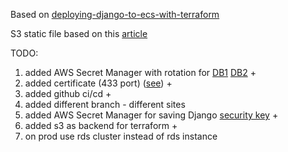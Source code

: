 Based on [deploying-django-to-ecs-with-terraform](https://testdriven.io/blog/deploying-django-to-ecs-with-terraform)

S3 static file based on this [article](https://medium.com/the-geospatials/serve-django-static-files-on-aws-s3-part-1-da41b05f3a79)

TODO: 
1. added AWS Secret Manager with rotation for [DB1](https://stackoverflow.com/questions/60879366/django-aws-secret-manager-password-rotation) [DB2](https://blog.gruntwork.io/a-comprehensive-guide-to-managing-secrets-in-your-terraform-code-1d586955ace1) +
2. added certificate (433 port) ([see](https://testdriven.io/blog/deploying-django-to-ecs-with-terraform/#domain-and-ssl-certificate)) +
3. added github ci/cd +
4. added different branch - different sites
5. added AWS Secret Manager for saving Django [security key](https://www.prplbx.com/resources/blog/django-part2/) +
6. added s3 as backend for terraform +
7. on prod use rds cluster instead of rds instance